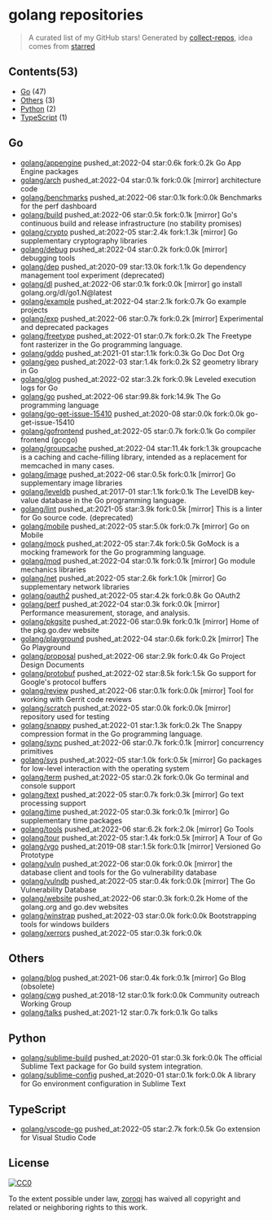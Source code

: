 # golang repositories


> A curated list of my GitHub stars!  Generated by [collect-repos](https://github.com/zoroqi/collect-repos), idea comes from [starred](https://github.com/maguowei/starred)  


## Contents(53)

- [Go](#go) (47)
- [Others](#others) (3)
- [Python](#python) (2)
- [TypeScript](#typescript) (1)

## Go

- [golang/appengine](https://github.com/golang/appengine) pushed_at:2022-04 star:0.6k fork:0.2k Go App Engine packages
- [golang/arch](https://github.com/golang/arch) pushed_at:2022-04 star:0.1k fork:0.0k [mirror] architecture code
- [golang/benchmarks](https://github.com/golang/benchmarks) pushed_at:2022-06 star:0.1k fork:0.0k Benchmarks for the perf dashboard
- [golang/build](https://github.com/golang/build) pushed_at:2022-06 star:0.5k fork:0.1k [mirror] Go's continuous build and release infrastructure (no stability promises)
- [golang/crypto](https://github.com/golang/crypto) pushed_at:2022-05 star:2.4k fork:1.3k [mirror] Go supplementary cryptography libraries
- [golang/debug](https://github.com/golang/debug) pushed_at:2022-04 star:0.2k fork:0.0k [mirror] debugging tools
- [golang/dep](https://github.com/golang/dep) pushed_at:2020-09 star:13.0k fork:1.1k Go dependency management tool experiment (deprecated)
- [golang/dl](https://github.com/golang/dl) pushed_at:2022-06 star:0.1k fork:0.0k [mirror] go install golang.org/dl/go1.N@latest
- [golang/example](https://github.com/golang/example) pushed_at:2022-04 star:2.1k fork:0.7k Go example projects
- [golang/exp](https://github.com/golang/exp) pushed_at:2022-06 star:0.7k fork:0.2k [mirror] Experimental and deprecated packages
- [golang/freetype](https://github.com/golang/freetype) pushed_at:2022-01 star:0.7k fork:0.2k The Freetype font rasterizer in the Go programming language.
- [golang/gddo](https://github.com/golang/gddo) pushed_at:2021-01 star:1.1k fork:0.3k Go Doc Dot Org
- [golang/geo](https://github.com/golang/geo) pushed_at:2022-03 star:1.4k fork:0.2k S2 geometry library in Go
- [golang/glog](https://github.com/golang/glog) pushed_at:2022-02 star:3.2k fork:0.9k Leveled execution logs for Go
- [golang/go](https://github.com/golang/go) pushed_at:2022-06 star:99.8k fork:14.9k The Go programming language
- [golang/go-get-issue-15410](https://github.com/golang/go-get-issue-15410) pushed_at:2020-08 star:0.0k fork:0.0k go-get-issue-15410
- [golang/gofrontend](https://github.com/golang/gofrontend) pushed_at:2022-05 star:0.7k fork:0.1k Go compiler frontend (gccgo)
- [golang/groupcache](https://github.com/golang/groupcache) pushed_at:2022-04 star:11.4k fork:1.3k groupcache is a caching and cache-filling library, intended as a replacement for memcached in many cases.
- [golang/image](https://github.com/golang/image) pushed_at:2022-06 star:0.5k fork:0.1k [mirror] Go supplementary image libraries
- [golang/leveldb](https://github.com/golang/leveldb) pushed_at:2017-01 star:1.1k fork:0.1k The LevelDB key-value database in the Go programming language.
- [golang/lint](https://github.com/golang/lint) pushed_at:2021-05 star:3.9k fork:0.5k [mirror] This is a linter for Go source code. (deprecated)
- [golang/mobile](https://github.com/golang/mobile) pushed_at:2022-05 star:5.0k fork:0.7k [mirror] Go on Mobile
- [golang/mock](https://github.com/golang/mock) pushed_at:2022-05 star:7.4k fork:0.5k GoMock is a mocking framework for the Go programming language.
- [golang/mod](https://github.com/golang/mod) pushed_at:2022-04 star:0.1k fork:0.1k [mirror] Go module mechanics libraries
- [golang/net](https://github.com/golang/net) pushed_at:2022-05 star:2.6k fork:1.0k [mirror] Go supplementary network libraries
- [golang/oauth2](https://github.com/golang/oauth2) pushed_at:2022-05 star:4.2k fork:0.8k Go OAuth2
- [golang/perf](https://github.com/golang/perf) pushed_at:2022-04 star:0.3k fork:0.0k [mirror] Performance measurement, storage, and analysis.
- [golang/pkgsite](https://github.com/golang/pkgsite) pushed_at:2022-06 star:0.9k fork:0.1k [mirror] Home of the pkg.go.dev website
- [golang/playground](https://github.com/golang/playground) pushed_at:2022-04 star:0.6k fork:0.2k [mirror] The Go Playground
- [golang/proposal](https://github.com/golang/proposal) pushed_at:2022-06 star:2.9k fork:0.4k Go Project Design Documents
- [golang/protobuf](https://github.com/golang/protobuf) pushed_at:2022-02 star:8.5k fork:1.5k Go support for Google's protocol buffers
- [golang/review](https://github.com/golang/review) pushed_at:2022-06 star:0.1k fork:0.0k [mirror] Tool for working with Gerrit code reviews
- [golang/scratch](https://github.com/golang/scratch) pushed_at:2022-05 star:0.0k fork:0.0k [mirror] repository used for testing
- [golang/snappy](https://github.com/golang/snappy) pushed_at:2022-01 star:1.3k fork:0.2k The Snappy compression format in the Go programming language.
- [golang/sync](https://github.com/golang/sync) pushed_at:2022-06 star:0.7k fork:0.1k [mirror] concurrency primitives
- [golang/sys](https://github.com/golang/sys) pushed_at:2022-05 star:1.0k fork:0.5k [mirror] Go packages for low-level interaction with the operating system
- [golang/term](https://github.com/golang/term) pushed_at:2022-05 star:0.2k fork:0.0k Go terminal and console support
- [golang/text](https://github.com/golang/text) pushed_at:2022-05 star:0.7k fork:0.3k [mirror] Go text processing support
- [golang/time](https://github.com/golang/time) pushed_at:2022-05 star:0.3k fork:0.1k [mirror] Go supplementary time packages
- [golang/tools](https://github.com/golang/tools) pushed_at:2022-06 star:6.2k fork:2.0k [mirror] Go Tools
- [golang/tour](https://github.com/golang/tour) pushed_at:2022-05 star:1.4k fork:0.5k [mirror] A Tour of Go
- [golang/vgo](https://github.com/golang/vgo) pushed_at:2019-08 star:1.5k fork:0.1k [mirror] Versioned Go Prototype
- [golang/vuln](https://github.com/golang/vuln) pushed_at:2022-06 star:0.0k fork:0.0k [mirror] the database client and tools for the Go vulnerability database
- [golang/vulndb](https://github.com/golang/vulndb) pushed_at:2022-05 star:0.4k fork:0.0k [mirror] The Go Vulnerability Database
- [golang/website](https://github.com/golang/website) pushed_at:2022-06 star:0.3k fork:0.2k Home of the golang.org and go.dev websites
- [golang/winstrap](https://github.com/golang/winstrap) pushed_at:2022-03 star:0.0k fork:0.0k Bootstrapping tools for windows builders
- [golang/xerrors](https://github.com/golang/xerrors) pushed_at:2022-05 star:0.3k fork:0.0k 

## Others

- [golang/blog](https://github.com/golang/blog) pushed_at:2021-06 star:0.4k fork:0.1k [mirror] Go Blog (obsolete)
- [golang/cwg](https://github.com/golang/cwg) pushed_at:2018-12 star:0.1k fork:0.0k Community outreach Working Group
- [golang/talks](https://github.com/golang/talks) pushed_at:2021-12 star:0.7k fork:0.1k Go talks

## Python

- [golang/sublime-build](https://github.com/golang/sublime-build) pushed_at:2020-01 star:0.3k fork:0.0k The official Sublime Text package for Go build system integration.
- [golang/sublime-config](https://github.com/golang/sublime-config) pushed_at:2020-01 star:0.1k fork:0.0k A library for Go environment configuration in Sublime Text

## TypeScript

- [golang/vscode-go](https://github.com/golang/vscode-go) pushed_at:2022-05 star:2.7k fork:0.5k Go extension for Visual Studio Code


## License

[![CC0](http://mirrors.creativecommons.org/presskit/buttons/88x31/svg/cc-zero.svg)](https://creativecommons.org/publicdomain/zero/1.0/)

To the extent possible under law, [zoroqi](https://github.com/zoroqi) has waived all copyright and related or neighboring rights to this work.
